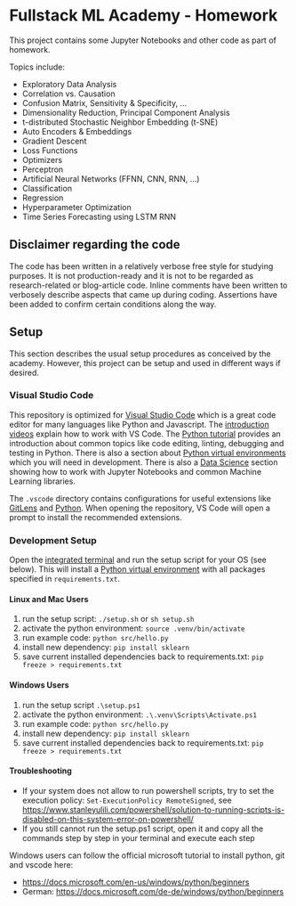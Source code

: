 # Fullstack ML Academy - Homework

This project contains some Jupyter Notebooks and other code as part of homework.

Topics include:

* Exploratory Data Analysis
* Correlation vs. Causation
* Confusion Matrix, Sensitivity & Specificity, ...
* Dimensionality Reduction, Principal Component Analysis
* t-distributed Stochastic Neighbor Embedding (t-SNE)
* Auto Encoders & Embeddings
* Gradient Descent
* Loss Functions
* Optimizers
* Perceptron
* Artificial Neural Networks (FFNN, CNN, RNN, ...)
* Classification
* Regression
* Hyperparameter Optimization
* Time Series Forecasting using LSTM RNN

## Disclaimer regarding the code

The code has been written in a relatively verbose free style for studying purposes. It is not production-ready and it is not to be regarded as research-related or blog-article code. Inline comments have been written to verbosely describe aspects that came up during coding. Assertions have been added to confirm certain conditions along the way.

## Setup

This section describes the usual setup procedures as conceived by the academy. However, this project can be setup and used in different ways if desired.

### Visual Studio Code

This repository is optimized for [Visual Studio Code](https://code.visualstudio.com/) which is a great code editor for many languages like Python and Javascript. The [introduction videos](https://code.visualstudio.com/docs/getstarted/introvideos) explain how to work with VS Code. The [Python tutorial](https://code.visualstudio.com/docs/python/python-tutorial) provides an introduction about common topics like code editing, linting, debugging and testing in Python. There is also a section about [Python virtual environments](https://code.visualstudio.com/docs/python/environments) which you will need in development. There is also a [Data Science](https://code.visualstudio.com/docs/datascience/overview) section showing how to work with Jupyter Notebooks and common Machine Learning libraries.

The `.vscode` directory contains configurations for useful extensions like [GitLens](https://marketplace.visualstudio.com/items?itemName=eamodio.gitlens0) and [Python](https://marketplace.visualstudio.com/items?itemName=ms-python.python). When opening the repository, VS Code will open a prompt to install the recommended extensions.

### Development Setup

Open the [integrated terminal](https://code.visualstudio.com/docs/editor/integrated-terminal) and run the setup script for your OS (see below). This will install a [Python virtual environment](https://docs.python.org/3/library/venv.html) with all packages specified in `requirements.txt`.

#### Linux and Mac Users

1. run the setup script: `./setup.sh` or `sh setup.sh`
2. activate the python environment: `source .venv/bin/activate`
3. run example code: `python src/hello.py`
4. install new dependency: `pip install sklearn`
5. save current installed dependencies back to requirements.txt: `pip freeze > requirements.txt`

#### Windows Users

1. run the setup script `.\setup.ps1`
2. activate the python environment: `.\.venv\Scripts\Activate.ps1`
3. run example code: `python src/hello.py`
4. install new dependency: `pip install sklearn`
5. save current installed dependencies back to requirements.txt: `pip freeze > requirements.txt`

#### Troubleshooting

- If your system does not allow to run powershell scripts, try to set the execution policy: `Set-ExecutionPolicy RemoteSigned`, see https://www.stanleyulili.com/powershell/solution-to-running-scripts-is-disabled-on-this-system-error-on-powershell/
- If you still cannot run the setup.ps1 script, open it and copy all the commands step by step in your terminal and execute each step

Windows users can follow the official microsoft tutorial to install python, git and vscode here:

- ​​https://docs.microsoft.com/en-us/windows/python/beginners
- German: https://docs.microsoft.com/de-de/windows/python/beginners
